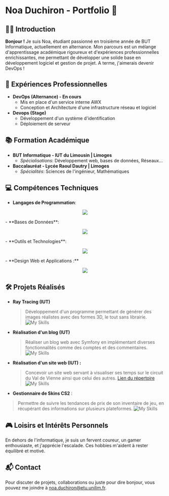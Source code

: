# Noa Duchiron - Portfolio 🚀

## 🙋‍♂️ Introduction
**Bonjour !** Je suis Noa, étudiant passionné en troisième année de BUT Informatique, actuellement en alternance. Mon parcours est un mélange d'apprentissage académique rigoureux et d'expériences professionnelles enrichissantes, me permettant de développer une solide base en développement logiciel et gestion de projet.
A terme, j'aimerais devenir DevOps !

## 💼 Expériences Professionnelles
- **DevOps (Alternance) - En cours**
  - Mis en place d'un service interne AWX
  - Conception et Architecture d'une infrastructure réseau et logiciel
- **Devops (Stage)**
  - Développement d'un système d'identification
  - Déploiement de serveur

## 📚 Formation Académique
- **BUT Informatique - IUT du Limousin | Limoges**
  - _Spécialisations_: Développement web, bases de données, Réseaux...
- **Baccalauréat - Lycée Raoul Dautry | Limoges**
  - _Spécialités_: Sciences de l'ingénieur, Mathématiques

## 💻 Compétences Techniques

- **Langages de Programmation**:
<p align="center">
  <a href="https://skillicons.dev">
    <img src="https://skillicons.dev/icons?i=python,html,css,js,php,java,kotlin,cs" />
  </a>
</p>
- **Bases de Données**:
<p align="center">
  <a href="https://skillicons.dev">
    <img src="https://skillicons.dev/icons?i=postgresql,mysql,mongodb" />
  </a>
</p>
- **Outils et Technologies**:
<p align="center">
  <a href="https://skillicons.dev">
    <img src="https://skillicons.dev/icons?i=git,jenkins,docker,ansible,linux" />
  </a>
</p>
- **Design Web et Applications :**
<p align="center">
  <a href="https://skillicons.dev">
    <img src="https://skillicons.dev/icons?i=figma" />
  </a>
</p>

## 🛠️ Projets Réalisés
- **Ray Tracing (IUT)**
  >Développement d'un programme permettant de générer des images réalistes avec des formes 3D, le tout sans librairie.
![My Skills](https://skillicons.dev/icons?i=cs,java)
- **Réalisation d'un blog (IUT)** 
  >Réaliser un blog web avec Symfony en implémentant diverses fonctionnalités comme des comptes et des commentaires.
![My Skills](https://skillicons.dev/icons?i=symfony,php)
- **Réalisation d'un site web (IUT) :**
  >Concevoir un site web servant à visualiser ses temps sur le circuit du Val de Vienne ainsi que celui des autres.
  >[Lien du répertoire](https://github.com/Noricod1ng/circuit_val_de_vienne)
![My Skills](https://skillicons.dev/icons?i=laravel)
- **Gestionnaire de Skins CS2** :
>Permettre de suivre les tendances de prix de son inventaire de jeu, en récupérant des informations sur plusieurs plateformes.
![My Skills](https://skillicons.dev/icons?i=electron,nodejs)

## 🎮 Loisirs et Intérêts Personnels
En dehors de l'informatique, je suis un fervent coureur, un gamer enthousiaste, et j'apprécie l'escalade. Ces hobbies m'aident à rester équilibré et motivé.

## 📬 Contact
Pour discuter de projets, collaborations ou juste pour dire bonjour, vous pouvez me joindre à [noa.duchiron@etu.unilim.fr](mailto:noa.duchiron@etu.unilim.fr).



